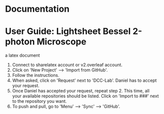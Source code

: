 # Documentation
# User Guide: Lightsheet Bessel 2-photon Microscope
a latex document
1. Connect to sharelatex account or v2.overleaf account.
2. Click on 'New Project' --> 'Import from GitHub'.
3. Follow the instructions.
4. When asked, click on 'Request' next to 'DCC-Lab'. Daniel has to accept your request.
5. Once Daniel has accepted your request, repeat step 2. This time, all your available repositories should be listed. Click on 'Import to ###' next to the repository you want.
6. To push and pull, go to 'Menu' --> 'Sync' --> 'GitHub'.
